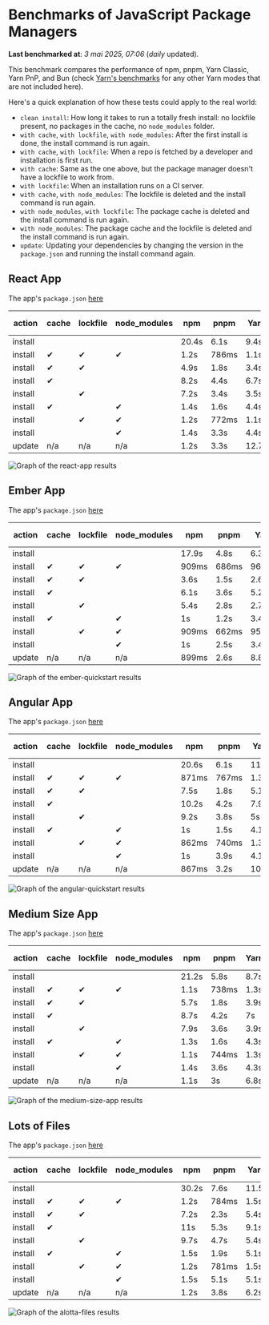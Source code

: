# Benchmarks of JavaScript Package Managers

**Last benchmarked at**: _3 mai 2025, 07:06_ (_daily_ updated).

This benchmark compares the performance of npm, pnpm, Yarn Classic, Yarn PnP, and Bun (check [Yarn's benchmarks](https://yarnpkg.com/benchmarks) for any other Yarn modes that are not included here).

Here's a quick explanation of how these tests could apply to the real world:

- `clean install`: How long it takes to run a totally fresh install: no lockfile present, no packages in the cache, no `node_modules` folder.
- `with cache`, `with lockfile`, `with node_modules`: After the first install is done, the install command is run again.
- `with cache`, `with lockfile`: When a repo is fetched by a developer and installation is first run.
- `with cache`: Same as the one above, but the package manager doesn't have a lockfile to work from.
- `with lockfile`: When an installation runs on a CI server.
- `with cache`, `with node_modules`: The lockfile is deleted and the install command is run again.
- `with node_modules`, `with lockfile`: The package cache is deleted and the install command is run again.
- `with node_modules`: The package cache and the lockfile is deleted and the install command is run again.
- `update`: Updating your dependencies by changing the version in the `package.json` and running the install command again.

## React App

The app's `package.json` [here](./fixtures/react-app/package.json)

| action  | cache | lockfile | node_modules| npm | pnpm | Yarn | Yarn PnP | Bun |
| ---     | ---   | ---      | ---         | --- | ---  | ---  | ---      | --- |
| install |       |          |             | 20.4s | 6.1s | 9.4s | 4.4s | 1.5s |
| install | ✔     | ✔        | ✔           | 1.2s | 786ms | 1.1s | n/a | 34ms |
| install | ✔     | ✔        |             | 4.9s | 1.8s | 3.4s | 975ms | 465ms |
| install | ✔     |          |             | 8.2s | 4.4s | 6.7s | 4.1s | 437ms |
| install |       | ✔        |             | 7.2s | 3.4s | 3.5s | 969ms | 436ms |
| install | ✔     |          | ✔           | 1.4s | 1.6s | 4.4s | n/a | 34ms |
| install |       | ✔        | ✔           | 1.2s | 772ms | 1.1s | n/a | 31ms |
| install |       |          | ✔           | 1.4s | 3.3s | 4.4s | n/a | 31ms |
| update  | n/a | n/a | n/a | 1.2s | 3.3s | 12.7s | 6.3s | 35ms |

<img alt="Graph of the react-app results" src="results/img/react-app.svg" />

## Ember App

The app's `package.json` [here](./fixtures/ember-quickstart/package.json)

| action  | cache | lockfile | node_modules| npm | pnpm | Yarn | Yarn PnP | Bun |
| ---     | ---   | ---      | ---         | --- | ---  | ---  | ---      | --- |
| install |       |          |             | 17.9s | 4.8s | 6.3s | 3.6s | 1.1s |
| install | ✔     | ✔        | ✔           | 909ms | 686ms | 962ms | n/a | 27ms |
| install | ✔     | ✔        |             | 3.6s | 1.5s | 2.6s | 846ms | 376ms |
| install | ✔     |          |             | 6.1s | 3.6s | 5.2s | 3.2s | 367ms |
| install |       | ✔        |             | 5.4s | 2.8s | 2.7s | 837ms | 360ms |
| install | ✔     |          | ✔           | 1s | 1.2s | 3.4s | n/a | 29ms |
| install |       | ✔        | ✔           | 909ms | 662ms | 957ms | n/a | 24ms |
| install |       |          | ✔           | 1s | 2.5s | 3.4s | n/a | 24ms |
| update  | n/a | n/a | n/a | 899ms | 2.6s | 8.8s | 4.5s | 27ms |

<img alt="Graph of the ember-quickstart results" src="results/img/ember-quickstart.svg" />

## Angular App

The app's `package.json` [here](./fixtures/angular-quickstart/package.json)

| action  | cache | lockfile | node_modules| npm | pnpm | Yarn | Yarn PnP | Bun |
| ---     | ---   | ---      | ---         | --- | ---  | ---  | ---      | --- |
| install |       |          |             | 20.6s | 6.1s | 11.6s | 4.4s | 1.6s |
| install | ✔     | ✔        | ✔           | 871ms | 767ms | 1.3s | n/a | 29ms |
| install | ✔     | ✔        |             | 7.5s | 1.8s | 5.1s | 1.1s | 867ms |
| install | ✔     |          |             | 10.2s | 4.2s | 7.9s | 4s | 828ms |
| install |       | ✔        |             | 9.2s | 3.8s | 5s | 1.1s | 843ms |
| install | ✔     |          | ✔           | 1s | 1.5s | 4.1s | n/a | 28ms |
| install |       | ✔        | ✔           | 862ms | 740ms | 1.3s | n/a | 26ms |
| install |       |          | ✔           | 1s | 3.9s | 4.1s | n/a | 26ms |
| update  | n/a | n/a | n/a | 867ms | 3.2s | 10.4s | 4.2s | 33ms |

<img alt="Graph of the angular-quickstart results" src="results/img/angular-quickstart.svg" />

## Medium Size App

The app's `package.json` [here](./fixtures/medium-size-app/package.json)

| action  | cache | lockfile | node_modules| npm | pnpm | Yarn | Yarn PnP | Bun |
| ---     | ---   | ---      | ---         | --- | ---  | ---  | ---      | --- |
| install |       |          |             | 21.2s | 5.8s | 8.7s | 4.6s | 1.6s |
| install | ✔     | ✔        | ✔           | 1.1s | 738ms | 1.3s | n/a | 32ms |
| install | ✔     | ✔        |             | 5.7s | 1.8s | 3.9s | 1.1s | 481ms |
| install | ✔     |          |             | 8.7s | 4.2s | 7s | 4.1s | 490ms |
| install |       | ✔        |             | 7.9s | 3.6s | 3.9s | 1.1s | 469ms |
| install | ✔     |          | ✔           | 1.3s | 1.6s | 4.3s | n/a | 31ms |
| install |       | ✔        | ✔           | 1.1s | 744ms | 1.3s | n/a | 28ms |
| install |       |          | ✔           | 1.4s | 3.6s | 4.3s | n/a | 28ms |
| update  | n/a | n/a | n/a | 1.1s | 3s | 6.8s | 4.2s | 39ms |

<img alt="Graph of the medium-size-app results" src="results/img/medium-size-app.svg" />

## Lots of Files

The app's `package.json` [here](./fixtures/alotta-files/package.json)

| action  | cache | lockfile | node_modules| npm | pnpm | Yarn | Yarn PnP | Bun |
| ---     | ---   | ---      | ---         | --- | ---  | ---  | ---      | --- |
| install |       |          |             | 30.2s | 7.6s | 11.5s | 5.4s | 1.7s |
| install | ✔     | ✔        | ✔           | 1.2s | 784ms | 1.5s | n/a | 40ms |
| install | ✔     | ✔        |             | 7.2s | 2.3s | 5.4s | 1.3s | 715ms |
| install | ✔     |          |             | 11s | 5.3s | 9.1s | 4.9s | 720ms |
| install |       | ✔        |             | 9.7s | 4.7s | 5.4s | 1.3s | 721ms |
| install | ✔     |          | ✔           | 1.5s | 1.9s | 5.1s | n/a | 39ms |
| install |       | ✔        | ✔           | 1.2s | 781ms | 1.5s | n/a | 36ms |
| install |       |          | ✔           | 1.5s | 5.1s | 5.1s | n/a | 35ms |
| update  | n/a | n/a | n/a | 1.2s | 3.8s | 6.2s | 5s | 90ms |

<img alt="Graph of the alotta-files results" src="results/img/alotta-files.svg" />